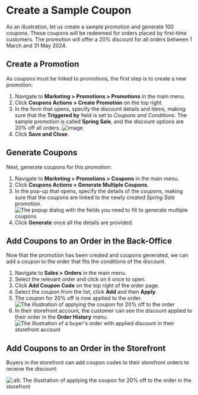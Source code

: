 <a id="user-guide-marketing-promotions-coupons-sample"></a>

# Create a Sample Coupon

<!-- begin -->

As an illustration, let us create a sample promotion and generate 100 coupons. These coupons will be redeemed for orders placed by first-time customers. The promotion will offer a 20% discount for all orders between 1 March and 31 May 2024.

## Create a Promotion

As coupons must be linked to promotions, the first step is to create a new promotion:

1. Navigate to **Marketing > Promotions > Promotions** in the main menu.
2. Click **Coupons Actions > Create Promotion** on the top right.
3. In the form that opens, specify the discount details and items, making sure that the **Triggered by** field is set to *Coupons and Conditions*.
   The sample promotion is called **Spring Sale**, and the discount options are 20% off all orders.
   ![image](user/img/marketing/promotions/coupon-promotion-20-off.png)
4. Click **Save and Close**.

## Generate Coupons

Next, generate coupons for this promotion:

1. Navigate to **Marketing > Promotions > Coupons** in the main menu.
2. Click **Coupons Actions > Generate Multiple Coupons**.
3. In the pop-up that opens, specify the details of the coupons, making sure that the coupons are linked to the newly created *Spring Sale* promotion.
   ![The popup dialog with the fields you need to fill to generate multiple coupons](user/img/marketing/coupons/SampleCoupons4.png)
4. Click **Generate** once all the details are provided.

## Add Coupons to an Order in the Back-Office

Now that the promotion has been created and coupons generated, we can add a coupon to the order that fits the conditions of the discount.

1. Navigate to **Sales > Orders** in the main menu.
2. Select the relevant order and click on it once to open.
3. Click **Add Coupon Code** on the top right of the order page.
4. Select the coupon from the list, click **Add** and then  **Apply**.
5. The coupon for 20% off is now applied to the order.
   ![The illustration of applying the coupon for 20% off to the order](user/img/marketing/coupons/SampleCoupons8.png)
6. In their storefront account, the customer can see the discount applied to their order in the **Order History** menu.
   ![The illustration of a buyer's order with applied discount in their storefront account](user/img/marketing/coupons/SampleCoupons9.png)

## Add Coupons to an Order in the Storefront

Buyers in the storefront can add coupon codes to their storefront orders to receive the discount:

![:alt: The illustration of applying the coupon for 20% off to the order in the storefront](user/img/marketing/coupons/coupon-storefront.png)
<!-- finish -->
<!-- fa-bars = fa-navicon -->
<!-- Ic Tiles is used as Set As Default in saved views, and as tiles in display layout options -->
<!-- IcPencil refers to Rename in Commerce and Inline Editing in CRM -->
<!-- Check mark in the square. -->
<!-- SortDesc is also used as drop-down arrow -->
<!-- A -->
<!-- B -->
<!-- C -->
<!-- D -->
<!-- E -->
<!-- F -->
<!-- G -->
<!-- H -->
<!-- I -->
<!-- L -->
<!-- M -->
<!-- P -->
<!-- R -->
<!-- S -->
<!-- T -->
<!-- U -->
<!-- Z -->
